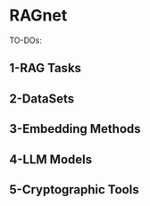 # RAGnet
TO-DOs:

## 1-RAG Tasks

## 2-DataSets

## 3-Embedding Methods

## 4-LLM Models

## 5-Cryptographic Tools

